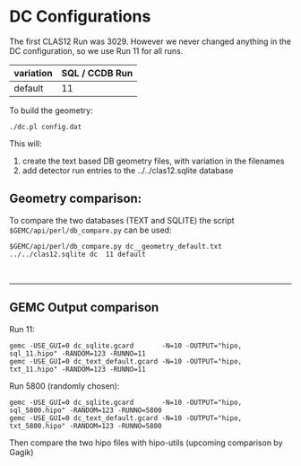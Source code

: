 # DC Configurations

The first CLAS12 Run was 3029. However we never changed anything in the DC configuration, 
so we use Run 11 for all runs.

| variation    | SQL / CCDB Run | 
|--------------|----------------|
| default      | 11             | 





To build the geometry:

````./dc.pl config.dat````

This will:

1. create the text based DB geometry files, with variation in the filenames
2. add detector run entries to the ../../clas12.sqlite database


## Geometry comparison:

To compare the two databases (TEXT and SQLITE) the script ` $GEMC/api/perl/db_compare.py` can be used:

````
$GEMC/api/perl/db_compare.py dc__geometry_default.txt      ../../clas12.sqlite dc  11 default
````


<br/>

---




## GEMC Output comparison

Run 11:

```
gemc -USE_GUI=0 dc_sqlite.gcard       -N=10 -OUTPUT="hipo, sql_11.hipo" -RANDOM=123 -RUNNO=11  
gemc -USE_GUI=0 dc_text_default.gcard -N=10 -OUTPUT="hipo, txt_11.hipo" -RANDOM=123 -RUNNO=11  
```

Run 5800 (randomly chosen):

```
gemc -USE_GUI=0 dc_sqlite.gcard       -N=10 -OUTPUT="hipo, sql_5800.hipo" -RANDOM=123 -RUNNO=5800  
gemc -USE_GUI=0 dc_text_default.gcard -N=10 -OUTPUT="hipo, txt_5800.hipo" -RANDOM=123 -RUNNO=5800  
```

Then compare the two hipo files with hipo-utils (upcoming comparison by Gagik)
